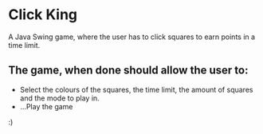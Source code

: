<h1> Click King</h1>

A Java Swing game, where the user has to click squares to earn points in a time limit.

<h2> The game, when done should allow the user to: </h2>

- Select the colours of the squares, the time limit, the amount of squares and the mode to play in.
- ...Play the game

 :)
